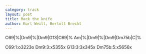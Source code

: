 ```yaml
---
category: track
layout: post
title: Mack the knife
author: Kurt Weill, Bertolt Brecht
---
```


<canvas class="chords"  markdown="0">C69|%|Dm9|%|Dm9|G13|C69|%
Am|%|Dm9|%|Dm9|Dm75b|C|%</canvas>


<div markdown="0">
<canvas class="diagram"  >C69:1:o3223o</canvas>
<canvas class="diagram"  >Dm9:3:x5355x</canvas>
<canvas class="diagram"  >G13:3:3x345x</canvas>
<canvas class="diagram"  >Dm75b:5:x5656x</canvas>
<div>


